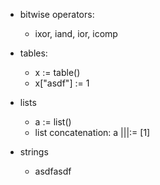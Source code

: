 * bitwise operators:
    * ixor, iand, ior, icomp

* tables:
    * x := table()
    * x["asdf"] := 1

* lists
    * a := list()
    * list concatenation: a |||:= [1]

* strings
    * asdfasdf
